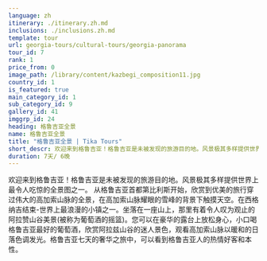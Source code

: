 ```yaml
---
language: zh
itinerary: ./itinerary.zh.md
inclusions: ./inclusions.zh.md
template: tour
url: georgia-tours/cultural-tours/georgia-panorama
tour_id: 7
rank: 1
price_from: 0
image_path: /library/content/kazbegi_composition11.jpg
country_id: 1
is_featured: true
main_category_id: 1
sub_category_id: 9
gallery_id: 41
imggrp_id: 24
heading: 格鲁吉亚全景
name: 格鲁吉亚全景
title: "格鲁吉亚全景 | Tika Tours"
short_descr: 欢迎来到格鲁吉亚！格鲁吉亚是未被发现的旅游目的地。风景极其多样提供世界上最令人吃惊的全景图之一。
duration: 7天/ 6晚
---
```

欢迎来到格鲁吉亚！格鲁吉亚是未被发现的旅游目的地。风景极其多样提供世界上最令人吃惊的全景图之一。
从格鲁吉亚首都第比利斯开始，欣赏到优美的旅行穿过伟大的高加索山脉的全景，在高加索山脉耀眼的雪峰的背景下触摸天空。在西格纳吉结束-世界上最浪漫的小镇之一。坐落在一座山上，那里有着令人叹为观止的阿拉赞山谷美景(被称为葡萄酒的摇篮)。您可以在豪华的露台上放松身心，小口喝格鲁吉亚最好的葡萄酒，欣赏阿拉兹山谷的迷人景色，观看高加索山脉以暖和的日落色调发光。格鲁吉亚七天的奢华之旅中，可以看到格鲁吉亚人的热情好客和本性。
